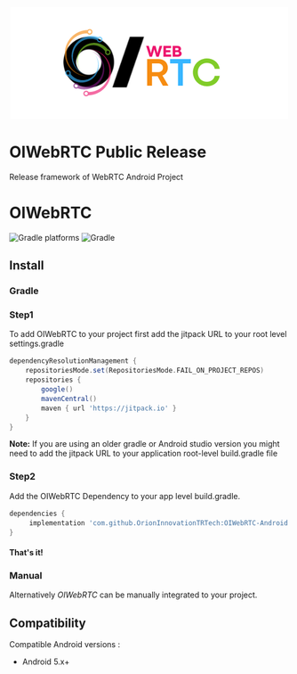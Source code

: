 <p align="center">
  <img src="OIWebRTC/OIWebRTCLogo.png?raw=true" />
</p>

# OIWebRTC Public Release
Release framework of WebRTC Android Project

# OIWebRTC

<p>
    <img alt="Gradle platforms" src="https://img.shields.io/badge/Android-3DDC84?style=for-the-badge&logo=android&logoColor=white">
    <img alt="Gradle" src="https://img.shields.io/jitpack/v/github/OrionInnovationTRTech/OIWebRTC-Android?color=green&label=Gradle&logo=gradle&style=for-the-badge">
</p>

## Install

### Gradle

### Step1

To add OIWebRTC to your project first add the jitpack URL to your root level settings.gradle

```groovy
dependencyResolutionManagement {
    repositoriesMode.set(RepositoriesMode.FAIL_ON_PROJECT_REPOS)
    repositories {
        google()
        mavenCentral()
        maven { url 'https://jitpack.io' }
    }
}

```
**Note:** If you are using an older gradle or Android studio version you might need to add the jitpack URL to your application root-level build.gradle file


### Step2

Add the OIWebRTC Dependency to your app level build.gradle.

```groovy
dependencies {
	 implementation 'com.github.OrionInnovationTRTech:OIWebRTC-Android:Tag'
}
```

#### That's it!

### Manual

Alternatively *OIWebRTC* can be manually integrated to your project.

## Compatibility

Compatible Android versions :

* Android 5.x+

